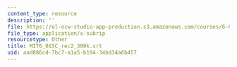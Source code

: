 ```yaml
---
content_type: resource
description: ''
file: https://ol-ocw-studio-app-production.s3.amazonaws.com/courses/6-01sc-introduction-to-electrical-engineering-and-computer-science-i-spring-2011/aad086cd7bc7a1a5b19434bd34a6b457_MIT6_01SC_rec2_300k.srt
file_type: application/x-subrip
resourcetype: Other
title: MIT6_01SC_rec2_300k.srt
uid: aad086cd-7bc7-a1a5-b194-34bd34a6b457
---
```

